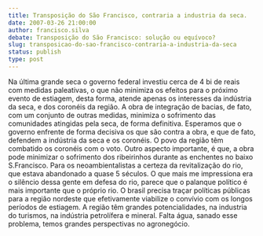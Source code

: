 ```yaml
---
title: Transposição do São Francisco, contraria a industria da seca.
date: 2007-03-26 21:00:00
author: francisco.silva
debate: Transposição do São Francisco: solução ou equívoco?  
slug: transposicao-do-sao-francisco-contraria-a-industria-da-seca
status: publish 
type: post
---
```


Na última grande seca o governo federal investiu cerca de 4 bi de reais com medidas paleativas, o que não minimiza os efeitos para o próximo evento de estiagem, desta forma, atende apenas os interesses da indústria da seca, e dos coronéis da região. A obra de integração de bacias, de fato, com um conjunto de outras medidas, minimiza o sofrimento das comunidades atingidas pela seca, de forma definitiva. Esperamos que o governo enfrente de forma decisiva os que são contra a obra, e que de fato, defendem a indústria da seca e os coronéis. O povo da região têm combatido os coronéis com o voto. Outro aspecto importante, é que, a obra pode minimizar o sofrimento dos ribeirinhos durante as enchentes no baixo S.Francisco. Para os neoambientalistas a certeza da revitalização do rio, que estava abandonado a quase 5 séculos. O que mais me impressiona era o silêncio dessa gente em defesa do rio, parece que o palanque político é mais importante que o próprio rio. O brasil precisa traçar políticas públicas para a região nordeste que efetivamente viabilize o convívio com os longos períodos de estiagem. A região têm grandes potencialidades, na industria do turismos, na indústria petrolífera e mineral. Falta água, sanado esse problema, temos grandes perspectivas no agronegócio.
